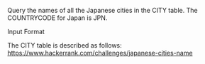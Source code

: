 Query the names of all the Japanese cities in the CITY table. The COUNTRYCODE for Japan is JPN.

Input Format

The CITY table is described as follows:
https://www.hackerrank.com/challenges/japanese-cities-name

